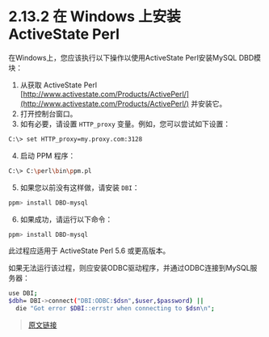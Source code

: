 # 2.13.2 在 Windows 上安装 ActiveState Perl

在Windows上，您应该执行以下操作以使用ActiveState Perl安装MySQL DBD模块：

1. 从获取 ActiveState Perl [http://www.activestate.com/Products/ActivePerl/](http://www.activestate.com/Products/ActivePerl/) 并安装它。
2. 打开控制台窗口。
3. 如有必要，请设置 `HTTP_proxy` 变量。例如，您可以尝试如下设置：

```bash
C:\> set HTTP_proxy=my.proxy.com:3128
```

4. 启动 PPM 程序：

```bash
C:\> C:\perl\bin\ppm.pl
```

5. 如果您以前没有这样做，请安装 `DBI`：

```bash
ppm> install DBD-mysql
```

6. 如果成功，请运行以下命令：

```bash
ppm> install DBD-mysql
```

此过程应适用于 ActiveState Perl 5.6 或更高版本。

如果无法运行该过程，则应安装ODBC驱动程序，并通过ODBC连接到MySQL服务器：

```bash
use DBI;
$dbh= DBI->connect("DBI:ODBC:$dsn",$user,$password) ||
  die "Got error $DBI::errstr when connecting to $dsn\n";
```

> [原文链接](https://dev.mysql.com/doc/refman/8.0/en/activestate-perl.html)
